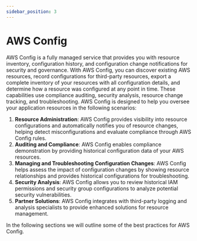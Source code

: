 ```yaml
---
sidebar_position: 3
---
```

# AWS Config

AWS Config is a fully managed service that provides you with resource inventory, configuration history, and configuration change notifications for security and governance. With AWS Config, you can discover existing AWS resources, record configurations for third-party resources, export a complete inventory of your resources with all configuration details, and determine how a resource was configured at any point in time. These capabilities use compliance auditing, security analysis, resource change tracking, and troubleshooting. AWS Config is designed to help you oversee your application resources in the following scenarios: 

1. **Resource Administration**: AWS Config provides visibility into resource configurations and automatically notifies you of resource changes, helping detect misconfigurations and evaluate compliance through AWS Config rules.
2. **Auditing and Compliance**: AWS Config enables compliance demonstration by providing historical configuration data of your AWS resources.
3. **Managing and Troubleshooting Configuration Changes**: AWS Config helps assess the impact of configuration changes by showing resource relationships and provides historical configurations for troubleshooting.
4. **Security Analysis**: AWS Config allows you to review historical IAM permissions and security group configurations to analyze potential security vulnerabilities.
5. **Partner Solutions**: AWS Config integrates with third-party logging and analysis specialists to provide enhanced solutions for resource management.


In the following sections we will outline some of the best practices for AWS Config.